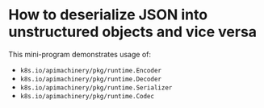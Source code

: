 # How to deserialize JSON into unstructured objects and vice versa

This mini-program demonstrates usage of:

- `k8s.io/apimachinery/pkg/runtime.Encoder`
- `k8s.io/apimachinery/pkg/runtime.Decoder`
- `k8s.io/apimachinery/pkg/runtime.Serializer`
- `k8s.io/apimachinery/pkg/runtime.Codec`